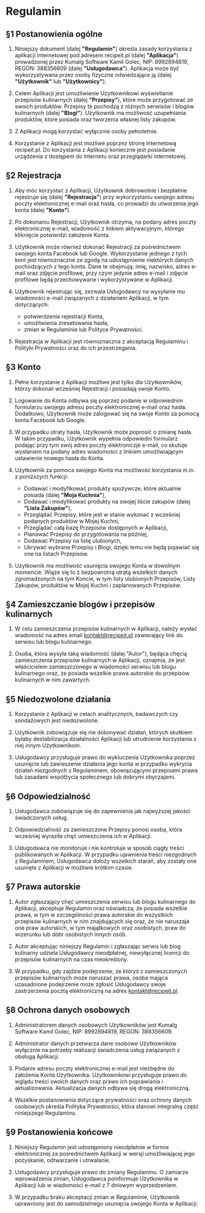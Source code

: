 # Regulamin

## §1 Postanowienia ogólne

1. Niniejszy dokument (dalej **"Regulamin"**) określa zasady korzystania z aplikacji internetowej pod adresem recipeit.pl (dalej **"Aplikacja"**) prowadzonej przez Kumalg Software Kamil Golec, NIP: 8992894819, REGON: 388356609 (dalej **"Usługodawca"**). Aplikacja może być wykorzystywana przez osoby fizyczne odwiedzające ją (dalej **"Użytkownik"** lub **"Użytkownicy"**).

1. Celem Aplikacji jest umożliwienie Użytkownikowi wyświetlanie przepisów kulinarnych (dalej **"Przepisy"**), które może przygotować ze swoich produktów. Przepisy te pochodzą z różnych serwisów i blogów kulinarnych (dalej **"Blogi"**). Użytkownik ma możliwość uzupełniania produktów, które posiada oraz tworzenia własnej listy zakupów.

1. Z Aplikacji mogą korzystać wyłącznie osoby pełnoletnie.

1. Korzystanie z Aplikacji jest możliwe poprzez stronę internetową recipeit.pl. Do korzystania z Aplikacji konieczne jest posiadanie urządzenia z dostępem do Internetu oraz przeglądarki internetowej.

## §2 Rejestracja

1. Aby móc korzystać z Aplikacji, Użytkownik dobrowolnie i bezpłatnie rejestruje się (dalej **"Rejestracja"**) przy wykorzystaniu swojego adresu poczty elektronicznej e-mail oraz hasła, co prowadzi do utworzenia jego konta (dalej **"Konto"**).

1. Po dokonaniu Rejestracji, Użytkownik otrzyma, na podany adres poczty elektronicznej e-mail, wiadomość z linkiem aktywacyjnym, którego kliknięcie potwierdzi założenie Konta.

1. Użytkownik może również dokonać Rejestracji za pośrednictwem swojego konta Facebook lub Google. Wykorzystanie jednego z tych kont jest równoznaczne ze zgodą na udostępnienie niektórych danych pochodzących z tego konta. Dane te obejmują: imię, nazwisko, adres e-mail oraz zdjęcie profilowe, przy czym jedynie adres e-mail i zdjęcie profilowe będą przechowywane i wykorzystywane w Aplikacji.

1. Użytkownik rejestrując się, zezwala Usługodawcy na wysyłanie mu wiadomości e-mail związanych z działaniem Aplikacji, w tym dotyczących:

   - potwierdzenia rejestracji Konta,
   - umożliwienia zresetowania hasła,
   - zmian w Regulaminie lub Polityce Prywatności.

1. Rejestracja w Aplikacji jest równoznaczna z akceptacją Regulaminu i Polityki Prywatności oraz do ich przestrzegania.

## §3 Konto

1. Pełne korzystanie z Aplikacji możliwe jest tylko dla Użytkowników, którzy dokonali wcześniej Rejestracji i posiadają swoje Konto.

1. Logowanie do Konta odbywa się poprzez podanie w odpowiednim formularzu swojego adresu poczty elektronicznej e-mail oraz hasła. Dodatkowo, Użytkownik może zalogować się na swoje Konto za pomocą konta Facebook lub Google.

1. W przypadku utraty hasła, Użytkownik może poprosić o zmianę hasła. W takim przypadku, Użytkownik wypełnia odpowiedni formularz podając przy tym swój adres poczty elektroniczje e-mail, co skutuje wysłaniem na podany adres wiadomości z linkiem umożliwiającym ustawienie nowego hasła do Konta.

1. Użytkownik za pomoca swojego Konta ma możliwość korzystania m.in. z poniższych funkcji:

   - Dodawać i modyfikować produkty spożywcze, które aktualnie posiada (dalej **"Moja Kuchnia"**),
   - Dodawać i modyfikować produkty na swojej liście zakupów (dalej **"Lista Zakupów"**),
   - Przeglądać Przepisy, które jest w stanie wykonać z wcześniej podanych produktów w Mojej Kuchni,
   - Przeglądać całą bazę Przepisów dostępnych w Aplikacji,
   - Planować Przepisy do przygotowania na później,
   - Dodawać Przepisy na listę ulubionych,
   - Ukrywać wybrane Przepisy i Blogi, dzięki temu nie będą pojawiać się one na listach Przepisów.

1. Użytkownik ma możliwość usunięcia swojego Konta w dowolnym momencie. Wiąże się to z bezpowrotną utratą wszelkich danych zgromadzonych na tym Koncie, w tym listy ulubionych Przepisów, Listy Zakupów, produktów w Mojej Kuchni i zaplanowanych Przepisów.

## §4 Zamieszczanie blogów i przepisów kulinarnych

1. W celu zamieszczenia przepisów kulinarnych w Aplikacji, należy wysłać wiadomość na adres email kontakt@recipeit.pl zawierający link do serwisu lub blogu kulinarnego.

1. Osoba, która wysyła taką wiadomość (dalej "Autor"), będąca chęcią zamieszczenia przepisów kulinarnych w Aplikacji, oznajmia, że jest właścicielem zamieszczonego w wiadomości serwisu lub blogu kulinarnego oraz, że posiada wszelkie prawa autorskie do przepisów kulinarnych w nim zawartych.

## §5 Niedozwolone działania

1. Korzystanie z Aplikacji w celach analitycznych, badawczych czy sondażowych jest niedozwolone.

1. Użytkownik zobowiązuje się nie dokonywać działań, których skutkiem byłaby destabilizacja działalności Aplikacji lub utrudnienie korzystania z niej innym Użytkownikom.

1. Usługodawcy przysługuje prawo do wykluczenia Użytkownika poprzez usunięcie lub zawieszenie działania jego konta w przypadku wykrycia działań niezgodnych z Regulaminem, obowiązującymi przepisami prawa lub zasadami współżycia społecznego lub dobrymi obyczajami.

## §6 Odpowiedzialność

1. Usługodawca zobowiązuje się do zapewnienia jak najwyższej jakości świadczonych usług.

1. Odpowiedzialność za zamieszczone Przepisy ponosi osoba, która wcześniej wyraziła chęć umieszczenia ich w Aplikacji.

1. Usługodawca nie monitoruje i nie kontroluje w sposób ciągły treści publikowanych w Aplikacji. W przypadku ujawnienia treści niezgodnych z Regulaminem, Usługodawca dołoży wszelkich starań, aby zostały one usunięte z Aplikacji w możliwie krótkim czasie.

## §7 Prawa autorskie

1. Autor zgłaszający chęć umieszczenia serwisu lub blogu kulinarnego do Aplikacji, akceptuje Regulamin oraz oświadcza, że posiada wszelkie prawa, w tym w szczególności prawa autorskie do wszystkich przepisów kulinarnych w nim znajdujących się oraz, że nie naruszaja one praw autorskich, w tym majątkowych oraz osobistych, praw do wizerunku lub dóbr osobistych innych osób.

1. Autor akceptując niniejszy Regulamin i zgłaszając serwis lub blog kulinarny udziela Usługodawcy nieodpłatnej, niewyłącznej licencji do przepisów kulinarnych na czas nieokreślony.

1. W przypadku, gdy zajdzie podejrzenie, że któryś z zamieszczonych przepisów kulinarnych może naruszać prawa, osoba mająca uzasadnione podejrzenie może zgłosić Usługodawcy swoje zastrzerzenia pocztą elektroniczną na adres kontakt@recipeit.pl.

## §8 Ochrona danych osobowych

1. Administratorem danych osobowych Użytkowników jest Kumalg Software Kamil Golec, NIP: 8992894819, REGON: 388356609.

1. Administrator danych przetwarza dane osobowe Użytkowników wyłącznie na potrzeby realizacji świadczenia usług związanych z obsługą Aplikacji.

1. Podanie adresu poczty elektronicznej e-mail jest niezbędne do założenia Konta Użytkownika. Użytkownikowi przysługuje prawo do wglądu treści swoich danych oraz prawo ich poprawiania i aktualizowania. Aktualizacja danych odbywa się drogą elektroniczną.

1. Wszelkie postanowienia dotyczące prywatności oraz ochrony danych osobowych określa Polityka Prywatności, która stanowi integralną część niniejszego Regulaminu.

## §9 Postanowienia końcowe

1. Niniejszy Regulamin jest udostępniony nieodpłatnie w formie elektronicznej za pośrednictwem Aplikacji w wersji umożliwiającej jego pozyskanie, odtwarzanie i utrwalanie.

1. Usługodawcy przysługuje prawo do zmiany Regulaminu. O zamiarze wprowadzenia zmian, Usługodawca poinformuje Użytkownika w Aplikacji lub w wiadomości e-mail z 7 dniowym wyprzedzeniem.

1. W przypadku braku akceptacji zmian w Regulaminie, Użytkownik uprawniony jest do samodzielnego usunięcia swojego Konta w Aplikacji.

<!-- 1. Osoby niepełnoletnie lub nieposiadające pełnej zdolności do czynności prawnych mogą korzystać z Aplikacji wyłącznie za zgodą oraz pod nadzorem rodziców lub opiekunów prawnych. -->
